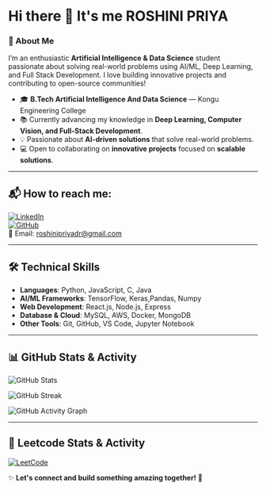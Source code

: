 # Hi there 👋 It's me **ROSHINI PRIYA**  
### 🚀 About Me  
I’m an enthusiastic **Artificial Intelligence & Data Science** student passionate about solving real-world problems using AI/ML, Deep Learning, and Full Stack Development. I love building innovative projects and contributing to open-source communities!  
- 🎓 **B.Tech Artificial Intelligence And Data Science** — Kongu Engineering College  
- 📚 Currently advancing my knowledge in **Deep Learning, Computer Vision, and Full-Stack Development**.  
- 💡 Passionate about **AI-driven solutions** that solve real-world problems.  
- 💻 Open to collaborating on **innovative projects** focused on **scalable solutions**.  
---

## 📬 How to reach me:  
[![LinkedIn](https://img.shields.io/badge/LinkedIn-0077B5?style=for-the-badge&logo=linkedin&logoColor=white)](https://www.linkedin.com/in/roshini-priya-518573259)  
[![GitHub](https://img.shields.io/badge/GitHub-100000?style=for-the-badge&logo=github&logoColor=white)](https://github.com/roshi45)  
📧 Email: [roshinipriyadr@gmail.com](mailto:roshinipriyadr@gmail.com)  

---

## 🛠 Technical Skills  
- **Languages**: Python, JavaScript, C, Java 
- **AI/ML Frameworks**: TensorFlow, Keras,Pandas, Numpy   
- **Web Development**: React.js, Node.js, Express 
- **Database & Cloud**: MySQL, AWS, Docker, MongoDB   
- **Other Tools**: Git, GitHub, VS Code, Jupyter Notebook  

---


## 📊 GitHub Stats & Activity
![GitHub Stats](https://github-readme-stats.vercel.app/api?username=roshi45&show_icons=true&theme=radical)  

![GitHub Streak](https://streak-stats.demolab.com?user=roshi45&theme=radical&hide_border=true)  

![GitHub Activity Graph](https://github-readme-activity-graph.vercel.app/graph?username=roshi45&theme=react-dark)  

---

## 🎯 Leetcode Stats & Activity

[![LeetCode](https://img.shields.io/badge/LeetCode-Profile-orange?style=flat&logo=leetcode)](https://leetcode.com/u/roshii45/)




✨ **Let's connect and build something amazing together!** 🚀 
